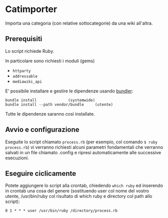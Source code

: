 # Catimporter
Importa una categoria (con relative sottocategorie) da una wiki all'altra.
## Prerequisiti

Lo script richiede Ruby.

In particolare sono richiesti i moduli (gems)
- `httparty`
- `addressable`
- `mediawiki_api`

E' possibile installare e gestire le dipendenze usando [bundler](https://bundler.io): 

```console
bundle install 				(systemwide)
bundle install --path vendor/bundle 	(utente)
```

Tutte le dipendenze saranno così installate.

## Avvio e configurazione
Eseguite lo script chiamato `process.rb` (per esempio, col comando `$ ruby process.rb`) vi verranno richiesti alcuni parametri fondamentali che verranno salvati in un file chiamato .config e ripresi automaticamente alle successive esecuzioni.

## Eseguire ciclicamente
Potete aggiungere lo script alla crontab, chiedendo `which ruby` ed inserendo in crontab una cosa del genere (sostituendo user col nome del vostro utente, /usr/bin/ruby col risultato di which ruby e directory col path allo script):
```
0 1 * * * user /usr/bin/ruby /directory/process.rb
```
